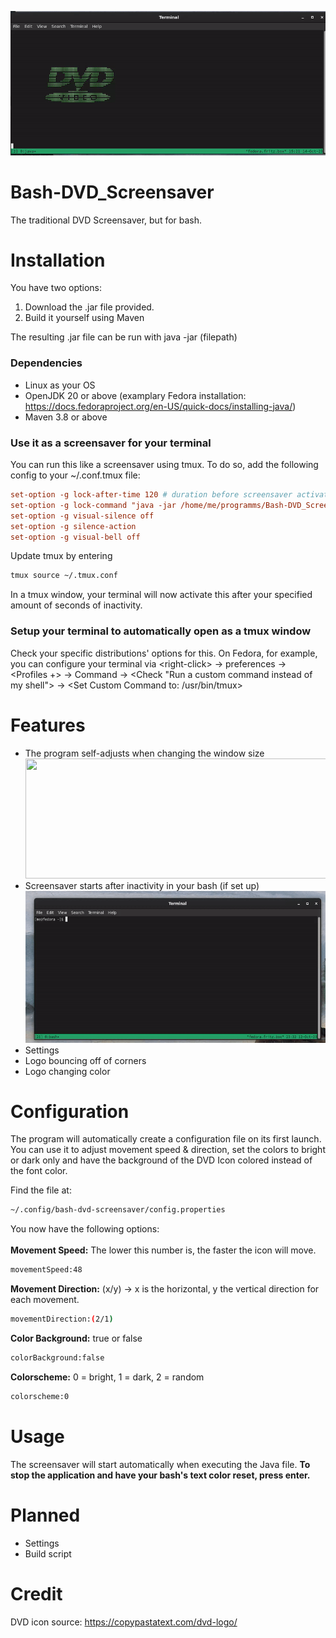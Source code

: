 ![Demo Header](https://raw.githubusercontent.com/Jacinto-S/Bash-DVD_Screensaver/main/Feature%20showcase/demo.gif)

# Bash-DVD_Screensaver
The traditional DVD Screensaver, but for bash.


# Installation
You have two options:
1. Download the .jar file provided.
2. Build it yourself using Maven

The resulting .jar file can be run with java -jar (filepath)

### Dependencies
- Linux as your OS
- OpenJDK 20 or above (examplary Fedora installation: https://docs.fedoraproject.org/en-US/quick-docs/installing-java/)
- Maven 3.8 or above

### Use it as a screensaver for your terminal
You can run this like a screensaver using tmux.
To do so, add the following config to your ~/.conf.tmux file:
```conf
set-option -g lock-after-time 120 # duration before screensaver activates in seconds
set-option -g lock-command "java -jar /home/me/programms/Bash-DVD_Screensaver.jar" # replace this with your path
set-option -g visual-silence off
set-option -g silence-action
set-option -g visual-bell off
```
Update tmux by entering
```bash
tmux source ~/.tmux.conf
```
In a tmux window, your terminal will now activate this after your specified amount of seconds of inactivity.

### Setup your terminal to automatically open as a tmux window
Check your specific distributions' options for this. On Fedora, for example, you can configure your terminal via \<right-click> -> preferences -> <Profiles +> -> Command -> \<Check "Run a custom command instead of my shell"> -> \<Set Custom Command to: /usr/bin/tmux>

# Features
- The program self-adjusts when changing the window size <br />
<img src="https://raw.githubusercontent.com/Jacinto-S/Bash-DVD_Screensaver/main/Feature%20showcase/resize-showcase.gif" width="530" height="192"> <br />
- Screensaver starts after inactivity in your bash (if set up) <br />
<img src="https://github.com/Jacinto-S/Bash-DVD_Screensaver/blob/main/Feature%20showcase/autostart.gif" width="530" height="243"> <br />
- Settings
- Logo bouncing off of corners <br />
- Logo changing color

# Configuration
The program will automatically create a configuration file on its first launch.
You can use it to adjust movement speed & direction, set the colors to bright or dark only and have the background of the DVD Icon colored instead of the font color.

Find the file at:
```bash
~/.config/bash-dvd-screensaver/config.properties
```
You now have the following options: <br /><br />
**Movement Speed:** The lower this number is, the faster the icon will move.<br />
```bash
movementSpeed:48  
```
**Movement Direction:** (x/y) -> x is the horizontal, y the vertical direction for each movement.<br />
```bash
movementDirection:(2/1)
```
**Color Background:** true or false<br />
```bash
colorBackground:false
```
**Colorscheme:** 0 = bright, 1 = dark, 2 = random <br />
```bash
colorscheme:0
```

# Usage
The screensaver will start automatically when executing the Java file. 
**To stop the application and have your bash's text color reset, press enter.**


# Planned
- Settings
- Build script

# Credit
DVD icon source: https://copypastatext.com/dvd-logo/
